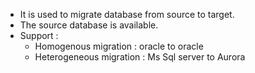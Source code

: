 
- It is used to migrate database from source to target.
- The source database is available.
- Support : 
  - Homogenous migration : oracle to oracle
  - Heterogeneous migration : Ms Sql server to Aurora
  